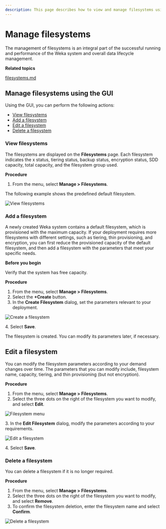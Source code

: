```yaml
---
description: This page describes how to view and manage filesystems using the GUI.
---
```


# Manage filesystems

The management of filesystems is an integral part of the successful running and performance of the Weka system and overall data lifecycle management.

**Related topics**

[filesystems.md](../../overview/filesystems.md "mention")

## Manage filesystems using the GUI

Using the GUI, you can perform the following actions:

* [View filesystems](./#view-filesystems)
* [Add a filesystem](./#create-a-filesystem)
* [Edit a filesystem](./#edit-a-filesystem)
* [Delete a filesystem](./#delete-a-filesystem)

### View filesystems

The filesystems are displayed on the **Filesystems** page. Each filesystem indicates the x status, tiering status, backup status, encryption status, SDD capacity, total capacity, and the filesystem group used.

**Procedure**

1. From the menu, select **Manage > Filesystems**.

The following example shows the predefined default filesystem.

![View filesystems](../../.gitbook/assets/wmng\_view\_filesystems.png)

### Add a filesystem

A newly created Weka system contains a default filesystem, which is provisioned with the maximum capacity. If your deployment requires more filesystems with different settings, such as tiering, thin provisioning, and encryption, you can first reduce the provisioned capacity of the default filesystem, and then add a filesystem with the parameters that meet your specific needs.

**Before you begin**

Verify that the system has free capacity.

**Procedure**

1. From the menu, select **Manage > Filesystems**.
2. Select the **+Create** button.
3. In the **Create Filesystem** dialog, set the parameters relevant to your deployment.

![Create a filesystem](../../.gitbook/assets/wmng\_add\_fs\_animated.gif)

4\. Select **Save**.

The filesystem is created. You can modify its parameters later, if necessary.

## Edit a filesystem

You can modify the filesystem parameters according to your demand changes over time. The parameters that you can modify include, filesystem name, capacity, tiering, and thin provisioning (but not encryption).

**Procedure**

1. From the menu, select **Manage > Filesystems**.
2. Select the three dots on the right of the filesystem you want to modify, and select **Edit**.

![Filesystem menu](../../.gitbook/assets/wmng\_edit\_fs\_menu.png)

3\. In the **Edit Filesystem** dialog, modify the parameters according to your requirements.

![Edit a filesystem](../../.gitbook/assets/wmng\_edit\_fs.png)

4\. Select **Save**.

### Delete a filesystem

You can delete a filesystem if it is no longer required.&#x20;

**Procedure**

1. From the menu, select **Manage > Filesystems**.
2. Select the three dots on the right of the filesystem you want to modify, and select **Remove**.
3. To confirm the filesystem deletion, enter the filesystem name and select **Confirm**.

![Delete a filesystem](../../.gitbook/assets/wmng\_delete\_fs\_animated.gif)
